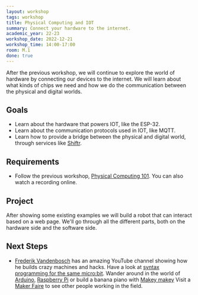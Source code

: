 ```yaml
---
layout: workshop
tags: workshop
title: Physical Computing and IOT
summary: Connect your hardware to the internet.
academic_year: 22-23
workshop_date: 2022-12-21
workshop_time: 14:00-17:00
room: M.1
done: true
---
```


After the previous workshop, we will continue to explore the world of hardware by connecting our devices to the internet. We will learn about what kinds of chips we need and how we do the communication between the physical and digital worlds.

## Goals

- Learn about the hardware that powers IOT, like the ESP-32.
- Learn about the communication protocols used in IOT, like MQTT.
- Learn how to provide a bridge between the physical and digital world, through services like [Shiftr](https://shiftr.io/).

## Requirements

- Follow the previous workshop, [Physical Computing 101](/workshops/22-23-physical-computing-101/). You can also watch a recording online.

## Project

After showing some existing examples we will build a robot that can interact based on a web page. We'll go through all the different parts, both on the hardware side and the software side.

## Next Steps

- [Frederik Vandenbosch](https://www.youtube.com/channel/UCQ45WW31610DQ3Vn7f4mpNw) has an amazing YouTube channel showing how he builds crazy machines and hacks.
  Have a look at [syntax programming for the same micro:bit](https://microbit-micropython.readthedocs.io/en/v1.0.1/microbit_micropython_api.html).
  Wander around in the world of [Arduino](https://www.arduino.cc/), [Raspberry Pi](https://projects.raspberrypi.org/en/projects/raspberry-pi-getting-started) or build a banana piano with [Makey makey](https://makeymakey.com/)
  Visit a [Maker Faire](https://makerfaire.com/) to see other people working in the field.
